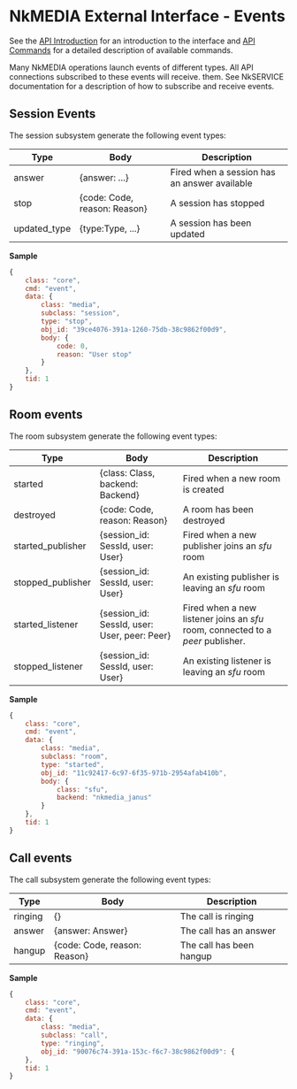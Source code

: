 # NkMEDIA External Interface - Events

See the [API Introduction](api_intro.md) for an introduction to the interface and [API Commands](api_commands.md) for a detailed description of available commands.

Many NkMEDIA operations launch events of different types. All API connections subscribed to these events will receive. them. See NkSERVICE documentation for a description of how to subscribe and receive events.

## Session Events

The session subsystem generate the following event types:

Type|Body|Description
---|---|---
answer|{answer: ...}|Fired when a session has an answer available
stop|{code: Code, reason: Reason}|A session has stopped
updated_type|{type:Type, ...}|A session has been updated

**Sample**

```js
{
	class: "core",
	cmd: "event",
	data: {
		class: "media",
		subclass: "session",
		type: "stop",
		obj_id: "39ce4076-391a-1260-75db-38c9862f00d9",
		body: {
			code: 0,
			reason: "User stop"
		}
	},
	tid: 1
}
```



## Room events

The room subsystem generate the following event types:

Type|Body|Description
---|---|---
started|{class: Class, backend: Backend}|Fired when a new room is created
destroyed|{code: Code, reason: Reason}|A room has been destroyed
started_publisher|{session_id: SessId, user: User}|Fired when a new publisher joins an _sfu_ room
stopped_publisher|{session_id: SessId, user: User}|An existing publisher is leaving an _sfu_ room
started_listener|{session_id: SessId, user: User, peer: Peer}|Fired when a new listener joins an _sfu_ room, connected to a _peer_ publisher.
stopped_listener|{session_id: SessId, user: User}|An existing listener is leaving an _sfu_ room


**Sample**

```js
{
	class: "core",
	cmd: "event",
	data: {
		class: "media",
		subclass: "room",
		type: "started",
		obj_id: "11c92417-6c97-6f35-971b-2954afab410b",
		body: {
			class: "sfu",
			backend: "nkmedia_janus"
		}
	},
	tid: 1
}
```


## Call events

The call subsystem generate the following event types:

Type|Body|Description
---|---|---
ringing|{}|The call is ringing
answer|{answer: Answer}|The call has an answer
hangup|{code: Code, reason: Reason}|The call has been hangup

**Sample**

```js
{
	class: "core",
	cmd: "event",
	data: {
		class: "media",
		subclass: "call",
		type: "ringing",
		obj_id: "90076c74-391a-153c-f6c7-38c9862f00d9": {
	},
	tid: 1
}
```

